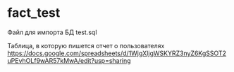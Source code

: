 # fact_test

Файл для импорта БД test.sql

Таблица, в которую пишется отчет о пользователях https://docs.google.com/spreadsheets/d/1WjgXljgWSKYRZ3nyZ6KgSSOT2uPEvhOLf9wAR57kMwA/edit?usp=sharing
